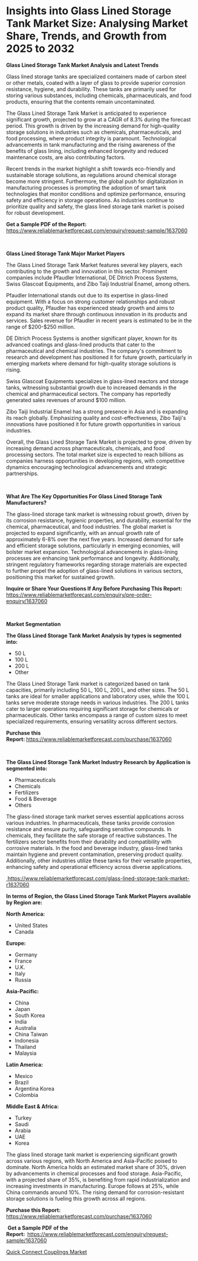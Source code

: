 <p><h1>Insights into Glass Lined Storage Tank Market Size: Analysing Market Share, Trends, and Growth from 2025 to 2032</h1></p><p><strong>Glass Lined Storage Tank Market Analysis and Latest Trends</strong></p>
<p><p>Glass lined storage tanks are specialized containers made of carbon steel or other metals, coated with a layer of glass to provide superior corrosion resistance, hygiene, and durability. These tanks are primarily used for storing various substances, including chemicals, pharmaceuticals, and food products, ensuring that the contents remain uncontaminated.</p><p>The Glass Lined Storage Tank Market is anticipated to experience significant growth, projected to grow at a CAGR of 8.3% during the forecast period. This growth is driven by the increasing demand for high-quality storage solutions in industries such as chemicals, pharmaceuticals, and food processing, where product integrity is paramount. Technological advancements in tank manufacturing and the rising awareness of the benefits of glass lining, including enhanced longevity and reduced maintenance costs, are also contributing factors.</p><p>Recent trends in the market highlight a shift towards eco-friendly and sustainable storage solutions, as regulations around chemical storage become more stringent. Furthermore, the global push for digitalization in manufacturing processes is prompting the adoption of smart tank technologies that monitor conditions and optimize performance, ensuring safety and efficiency in storage operations. As industries continue to prioritize quality and safety, the glass lined storage tank market is poised for robust development.</p></p>
<p><strong>Get a Sample PDF of the Report:&nbsp;</strong> <a href="https://www.reliablemarketforecast.com/enquiry/request-sample/1637060?utm_campaign=1840&utm_medium=2&utm_source=Github&utm_content=ia&utm_term=17022025&utm_id=glass-lined-storage-tank">https://www.reliablemarketforecast.com/enquiry/request-sample/1637060</a></p>
<p>&nbsp;</p>
<p><strong>Glass Lined Storage Tank Major Market Players</strong></p>
<p><p>The Glass Lined Storage Tank Market features several key players, each contributing to the growth and innovation in this sector. Prominent companies include Pfaudler International, DE Ditrich Process Systems, Swiss Glascoat Equipments, and Zibo Taiji Industrial Enamel, among others.</p><p>Pfaudler International stands out due to its expertise in glass-lined equipment. With a focus on strong customer relationships and robust product quality, Pfaudler has experienced steady growth and aims to expand its market share through continuous innovation in its products and services. Sales revenue for Pfaudler in recent years is estimated to be in the range of $200-$250 million.</p><p>DE Ditrich Process Systems is another significant player, known for its advanced coatings and glass-lined products that cater to the pharmaceutical and chemical industries. The company's commitment to research and development has positioned it for future growth, particularly in emerging markets where demand for high-quality storage solutions is rising.</p><p>Swiss Glascoat Equipments specializes in glass-lined reactors and storage tanks, witnessing substantial growth due to increased demands in the chemical and pharmaceutical sectors. The company has reportedly generated sales revenues of around $100 million.</p><p>Zibo Taiji Industrial Enamel has a strong presence in Asia and is expanding its reach globally. Emphasizing quality and cost-effectiveness, Zibo Taiji's innovations have positioned it for future growth opportunities in various industries.</p><p>Overall, the Glass Lined Storage Tank Market is projected to grow, driven by increasing demand across pharmaceuticals, chemicals, and food processing sectors. The total market size is expected to reach billions as companies harness opportunities in developing regions, with competitive dynamics encouraging technological advancements and strategic partnerships.</p></p>
<p>&nbsp;</p>
<p><strong>What Are The Key Opportunities For Glass Lined Storage Tank Manufacturers?</strong></p>
<p><p>The glass-lined storage tank market is witnessing robust growth, driven by its corrosion resistance, hygienic properties, and durability, essential for the chemical, pharmaceutical, and food industries. The global market is projected to expand significantly, with an annual growth rate of approximately 6-8% over the next five years. Increased demand for safe and efficient storage solutions, particularly in emerging economies, will bolster market expansion. Technological advancements in glass-lining processes are enhancing tank performance and longevity. Additionally, stringent regulatory frameworks regarding storage materials are expected to further propel the adoption of glass-lined solutions in various sectors, positioning this market for sustained growth.</p></p>
<p><strong>Inquire or Share Your Questions If Any Before Purchasing This Report:</strong> <a href="https://www.reliablemarketforecast.com/enquiry/pre-order-enquiry/1637060?utm_campaign=1840&utm_medium=2&utm_source=Github&utm_content=ia&utm_term=17022025&utm_id=glass-lined-storage-tank">https://www.reliablemarketforecast.com/enquiry/pre-order-enquiry/1637060</a></p>
<p>&nbsp;</p>
<p><strong>Market Segmentation</strong></p>
<p><strong>The Glass Lined Storage Tank Market Analysis by types is segmented into:</strong></p>
<p><ul><li>50 L</li><li>100 L</li><li>200 L</li><li>Other</li></ul></p>
<p><p>The Glass Lined Storage Tank market is categorized based on tank capacities, primarily including 50 L, 100 L, 200 L, and other sizes. The 50 L tanks are ideal for smaller applications and laboratory uses, while the 100 L tanks serve moderate storage needs in various industries. The 200 L tanks cater to larger operations requiring significant storage for chemicals or pharmaceuticals. Other tanks encompass a range of custom sizes to meet specialized requirements, ensuring versatility across different sectors.</p></p>
<p><strong>Purchase this Report:&nbsp;</strong><a href="https://www.reliablemarketforecast.com/purchase/1637060?utm_campaign=1840&utm_medium=2&utm_source=Github&utm_content=ia&utm_term=17022025&utm_id=glass-lined-storage-tank">https://www.reliablemarketforecast.com/purchase/1637060</a></p>
<p>&nbsp;</p>
<p><strong>The Glass Lined Storage Tank Market Industry Research by Application is segmented into:</strong></p>
<p><ul><li>Pharmaceuticals</li><li>Chemicals</li><li>Fertilizers</li><li>Food & Beverage</li><li>Others</li></ul></p>
<p><p>The glass-lined storage tank market serves essential applications across various industries. In pharmaceuticals, these tanks provide corrosion resistance and ensure purity, safeguarding sensitive compounds. In chemicals, they facilitate the safe storage of reactive substances. The fertilizers sector benefits from their durability and compatibility with corrosive materials. In the food and beverage industry, glass-lined tanks maintain hygiene and prevent contamination, preserving product quality. Additionally, other industries utilize these tanks for their versatile properties, enhancing safety and operational efficiency across diverse applications.</p></p>
<p><a href="https://www.reliablemarketforecast.com/glass-lined-storage-tank-market-r1637060?utm_campaign=1840&utm_medium=2&utm_source=Github&utm_content=ia&utm_term=17022025&utm_id=glass-lined-storage-tank">&nbsp;https://www.reliablemarketforecast.com/glass-lined-storage-tank-market-r1637060</a></p>
<p><strong>In terms of Region, the Glass Lined Storage Tank Market Players available by Region are:</strong></p>
<p>
    <p> <strong> North America: </strong>
        <ul>
            <li>United States</li>
            <li>Canada</li>
        </ul>
        </p> 
    <p> <strong> Europe: </strong>
        <ul>
            <li>Germany</li>
            <li>France</li>
            <li>U.K.</li>
            <li>Italy</li>
            <li>Russia</li>
        </ul>
        </p> 
    <p> <strong> Asia-Pacific: </strong>
        <ul>
            <li>China</li>
            <li>Japan</li>
            <li>South Korea</li>
            <li>India</li>
            <li>Australia</li>
            <li>China Taiwan</li>
            <li>Indonesia</li>
            <li>Thailand</li>
            <li>Malaysia</li>
        </ul>
        </p> 
    <p> <strong> Latin America: </strong>
        <ul>
            <li>Mexico</li>
            <li>Brazil</li>
            <li>Argentina Korea</li>
            <li>Colombia</li>
        </ul>
        </p> 
    <p> <strong> Middle East & Africa: </strong>
        <ul>
            <li>Turkey</li>
            <li>Saudi</li>
            <li>Arabia</li>
            <li>UAE</li>
            <li>Korea</li>
        </ul>
    </p>
    </p>
<p><p>The glass lined storage tank market is experiencing significant growth across various regions, with North America and Asia-Pacific poised to dominate. North America holds an estimated market share of 30%, driven by advancements in chemical processes and food storage. Asia-Pacific, with a projected share of 35%, is benefiting from rapid industrialization and increasing investments in manufacturing. Europe follows at 25%, while China commands around 10%. The rising demand for corrosion-resistant storage solutions is fueling this growth across all regions.</p></p>
<p><strong>Purchase this Report: </strong><a href="https://www.reliablemarketforecast.com/purchase/1637060?utm_campaign=1840&utm_medium=2&utm_source=Github&utm_content=ia&utm_term=17022025&utm_id=glass-lined-storage-tank">https://www.reliablemarketforecast.com/purchase/1637060</a></p>
<p>&nbsp;<strong>Get a Sample PDF of the Report:&nbsp;&nbsp;</strong><a href="https://www.reliablemarketforecast.com/enquiry/request-sample/1637060?utm_campaign=1840&utm_medium=2&utm_source=Github&utm_content=ia&utm_term=17022025&utm_id=glass-lined-storage-tank">https://www.reliablemarketforecast.com/enquiry/request-sample/1637060</a></p>
<p><strong></strong></p>
<p><p><a href="https://github.com/vimar16th/Market-Research-Report-List-7/blob/main/quick-connect-couplings-market.md?utm_campaign=1840&utm_medium=2&utm_source=Github&utm_content=ia&utm_term=17022025&utm_id=glass-lined-storage-tank">Quick Connect Couplings Market</a></p></p>